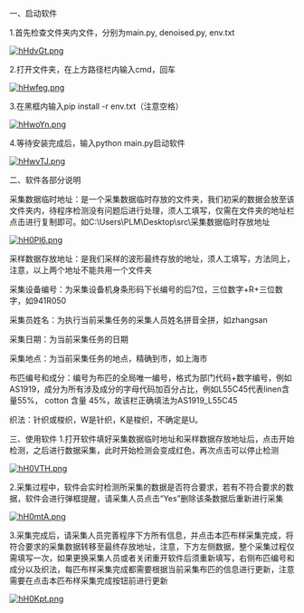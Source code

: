 一、启动软件

1.首先检查文件夹内文件，分别为main.py, denoised.py, env.txt

[![hHdvGt.png](https://z3.ax1x.com/2021/09/08/hHdvGt.png)](https://imgtu.com/i/hHdvGt)


2.打开文件夹，在上方路径栏内输入cmd，回车

[![hHwfeg.png](https://z3.ax1x.com/2021/09/08/hHwfeg.png)](https://imgtu.com/i/hHwfeg)


3.在黑框内输入pip install -r env.txt（注意空格）

[![hHwoYn.png](https://z3.ax1x.com/2021/09/08/hHwoYn.png)](https://imgtu.com/i/hHwoYn)

4.等待安装完成后，输入python main.py启动软件

[![hHwvTJ.png](https://z3.ax1x.com/2021/09/08/hHwvTJ.png)](https://imgtu.com/i/hHwvTJ)

二、软件各部分说明

采集数据临时地址：是一个采集数据临时存放的文件夹，我们初采的数据会放至该文件夹内，待程序检测没有问题后进行处理，须人工填写，仅需在文件夹的地址栏点击进行复制即可。如C:\Users\PLM\Desktop\src\采集数据临时存放地址

[![hH0Pl6.png](https://z3.ax1x.com/2021/09/08/hH0Pl6.png)](https://imgtu.com/i/hH0Pl6)


采样数据存放地址：是我们采样的波形最终存放的地址，须人工填写，方法同上，注意，以上两个地址不能共用一个文件夹


采集设备编号：为采集设备机身条形码下长编号的后7位，三位数字+R+三位数字，如941R050


采集员姓名：为执行当前采集任务的采集人员姓名拼音全拼，如zhangsan


采集日期：为当前采集任务的日期


采集地点：为当前采集任务的地点，精确到市，如上海市


布匹编号和成分：编号为布匹的全局唯一编号，格式为部门代码+数字编号，例如 AS1919，成分为所有涉及成分的字母代码加百分占比，例如L55C45代表linen含量55%， cotton 含量 45%，故该栏正确填法为AS1919_L55C45


织法：针织或梭织，W是针织，K是梭织，不确定是U。


三、使用软件
1.打开软件填好采集数据临时地址和采样数据存放地址后，点击开始检测，之后进行数据采集，此时开始检测会变成红色，再次点击可以停止检测

[![hH0VTH.png](https://z3.ax1x.com/2021/09/08/hH0VTH.png)](https://imgtu.com/i/hH0VTH)


2.采集过程中，软件会实时检测所采集的数据是否符合要求，若有不符合要求的数据，软件会进行弹框提醒，请采集人员点击“Yes”删除该条数据后重新进行采集


[![hH0mtA.png](https://z3.ax1x.com/2021/09/08/hH0mtA.png)](https://imgtu.com/i/hH0mtA)


3.采集完成后，请采集人员完善程序下方所有信息，并点击本匹布样采集完成，将符合要求的采集数据转移至最终存放地址，注意，下方左侧数据，整个采集过程仅需填写一次，如果更换采集人员或者关闭重开软件后须重新填写，右侧布匹编号和成分以及织法，每匹布样采集完成都需要根据当前采集布匹的信息进行更新，注意需要在点击本匹布样采集完成按钮前进行更新

[![hH0Kpt.png](https://z3.ax1x.com/2021/09/08/hH0Kpt.png)](https://imgtu.com/i/hH0Kpt)